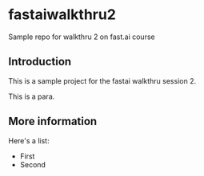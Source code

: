 # fastaiwalkthru2
Sample repo for walkthru 2 on fast.ai course

## Introduction

This is a sample project for the fastai walkthru session 2.

This is a para.

## More information
Here's a list:

- First
- Second
